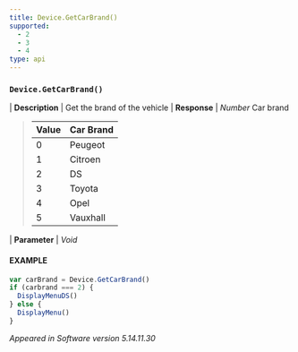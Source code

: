 ```yaml
---
title: Device.GetCarBrand()
supported:
  - 2
  - 3
  - 4
type: api
---
```


### `Device.GetCarBrand()`

| **Description** | Get the brand of the vehicle
| **Response** | *Number* Car brand 

> Value | Car Brand
> ----|----
> 0 | Peugeot
> 1 | Citroen
> 2 | DS
> 3 | Toyota
> 4 | Opel
> 5 | Vauxhall

| **Parameter**   | *Void*

#### EXAMPLE

```javascript
var carBrand = Device.GetCarBrand()
if (carbrand === 2) {
  DisplayMenuDS()
} else {
  DisplayMenu()
}
```

*Appeared in Software version 5.14.11.30*